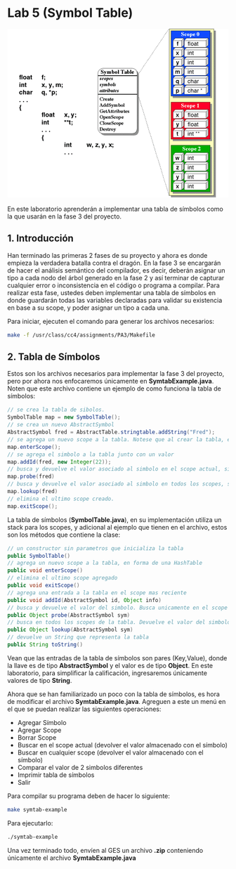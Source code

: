 # Lab 5 \(Symbol Table\)

![](/img/st.gif)

En este laboratorio aprenderán a implementar una tabla de símbolos como la que usarán en la fase 3 del proyecto.

## 1. Introducción

Han terminado las primeras 2 fases de su proyecto y ahora es donde empieza la verdadera batalla contra el dragón. En la fase 3 se encargarán de hacer el análisis semántico del compilador, es decir, deberán asignar un tipo a cada nodo del árbol generado en la fase 2 y así terminar de capturar cualquier error o inconsistencia en el código o programa a compilar. Para realizar esta fase, ustedes deben implementar una tabla de símbolos en donde guardarán todas las variables declaradas para validar su existencia en base a su scope, y poder asignar un tipo a cada una.

Para iniciar, ejecuten el comando para generar los archivos necesarios:

```bash
make -f /usr/class/cc4/assignments/PA3/Makefile
```

## 2. Tabla de Símbolos

Estos son los archivos necesarios para implementar la fase 3 del proyecto, pero por ahora nos enfocaremos únicamente en **SymtabExample.java**. Noten que este archivo contiene un ejemplo de como funciona la tabla de símbolos:

```java
// se crea la tabla de sibolos.
SymbolTable map = new SymbolTable();
// se crea un nuevo AbstractSymbol
AbstractSymbol fred = AbstractTable.stringtable.addString("Fred");
// se agrega un nuevo scope a la tabla. Notese que al crear la tabla, esta no contiene ningun scope
map.enterScope();
// se agrega el simbolo a la tabla junto con un valor
map.addId(fred, new Integer(22));
// busca y devuelve el valor asociado al simbolo en el scope actual, si no lo encuentra, devuelve null
map.probe(fred)
// busca y devuelve el valor asociado al simbolo en todos los scopes, si no lo encuentra, devuelve null
map.lookup(fred)
// elimina el ultimo scope creado.  
map.exitScope();
```

La tabla de símbolos \(**SymbolTable.java**\), en su implementación utiliza un stack para los scopes, y adicional al ejemplo que tienen en el archivo, estos son los métodos que contiene la clase:

```java
// un constructor sin parametros que inicializa la tabla
public SymbolTable()
// agrega un nuevo scope a la tabla, en forma de una HashTable
public void enterScope()
// elimina el ultimo scope agregado
public void exitScope()
// agrega una entrada a la tabla en el scope mas reciente
public void addId(AbstractSymbol id, Object info)
// busca y devuelve el valor del simbolo. Busca unicamente en el scope mas reciente
public Object probe(AbstractSymbol sym)
// busca en todos los scopes de la tabla. Devuelve el valor del simbolo mas reciente que encontro
public Object lookup(AbstractSymbol sym)
// devuelve un String que representa la tabla
public String toString()
```

Vean que las entradas de la tabla de símbolos son pares \(Key,Value\), donde la llave es de tipo **AbstractSymbol** y el valor es de tipo **Object**. En este laboratorio, para simplificar la calificación, ingresaremos únicamente valores de tipo **String**.

Ahora que se han familiarizado un poco con la tabla de símbolos, es hora de modificar el archivo **SymtabExample.java**. Agreguen a este un menú en el que se puedan realizar las siguientes operaciones:

* Agregar Símbolo
* Agregar Scope
* Borrar Scope
* Buscar en el scope actual \(devolver el valor almacenado con el símbolo\)
* Buscar en cualquier scope \(devolver el valor almacenado con el símbolo\)
* Comparar el valor de 2 simbolos diferentes
* Imprimir tabla de símbolos
* Salir

Para compilar su programa deben de hacer lo siguiente:

```bash
make symtab-example
```

Para ejecutarlo:

```bash
./symtab-example
```

Una vez terminado todo, envíen al GES un archivo **.zip** conteniendo únicamente el archivo **SymtabExample.java**

